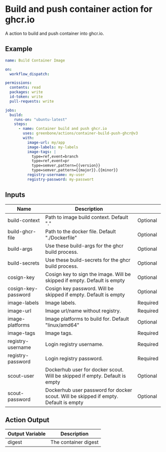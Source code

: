 # Build and push container action for ghcr.io

A action to build and push container into ghcr.io.

## Example

```yml
name: Build Container Image

on:
  workflow_dispatch:

permissions:
  contents: read
  packages: write
  id-token: write
  pull-requests: write

jobs:
  build:
    runs-on: "ubuntu-latest"
    steps:
      - name: Container build and push ghcr.io
        uses: greenbone/actions/container-build-push-ghcr@v3
        with:
          image-url: my/app
          image-labels: my-labels
          image-tags: |
            type=ref,event=branch
            type=ref,event=pr
            type=semver,pattern={{version}}
            type=semver,pattern={{major}}.{{minor}}
          registry-username: my-user
          registry-password: my-passwort
```

## Inputs

| Name                | Description                                                                          |          |
|---------------------|--------------------------------------------------------------------------------------|----------|
| build-context       | Path to image build context. Default "."                                             | Optional |
| build-ghcr-file     | Path to the docker file. Default "./Dockerfile"                                      | Optional |
| build-args          | Use these build-args for the ghcr build process.                                     | Optional |
| build-secrets       | Use these build-secrets for the ghcr build process.                                  | Optional |
| cosign-key          | Cosign key to sign the image. Will be skipped if empty. Default is empty             | Optional |
| cosign-key-password | Cosign key password. Will be skipped if empty. Default is empty                      | Optional |
| image-labels        | Image labels.                                                                        | Required |
| image-url           | Image url/name without registry.                                                     | Required |
| image-platforms     | Image platforms to build for. Default "linux/amd64"                                  | Optional |
| image-tags          | Image tags.                                                                          | Required |
| registry-username   | Login registry username.                                                             | Required |
| registry-password   | Login registry password.                                                             | Required |
| scout-user          | Dockerhub user for docker scout. Will be skipped if empty. Default is empty          | Optional |
| scout-password      | Dockerhub user password for docker scout. Will be skipped if empty. Default is empty | Optional |

## Action Output

| Output Variable | Description          |
|-----------------|----------------------|
| digest          | The container digest |

